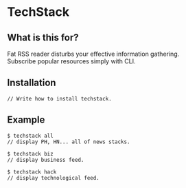 TechStack
============

## What is this for?
Fat RSS reader disturbs your effective information gathering.</br>Subscribe popular resources simply with CLI.

## Installation
```
// Write how to install techstack.
```

## Example
```
$ techstack all
// display PH, HN... all of news stacks.

$ techstack biz
// display business feed.

$ techstack hack
// display technological feed.
```
